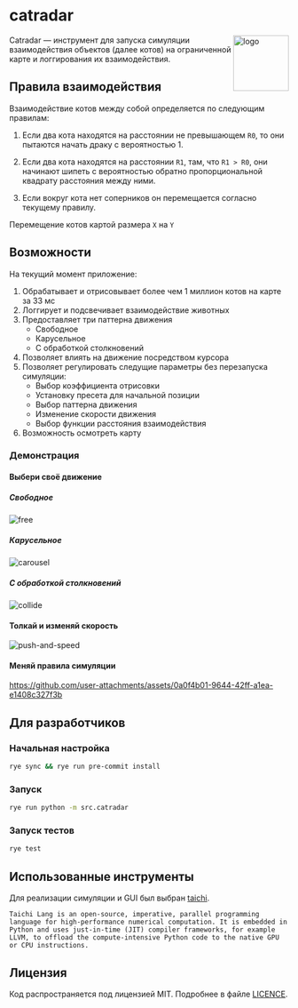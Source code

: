 # catradar
<img src=https://github.com/user-attachments/assets/8430ef08-1c38-43b6-b5d8-1d1980ac0bd2 alt="logo" width="100" align="right">

Catradar — инструмент для запуска симуляции взаимодействия объектов (далее котов) на ограниченной карте и логгирования их взаимодействия.

## Правила взаимодействия
Взаимодействие котов между собой определяется по следующим правилам:
1. Если два кота находятся на расстоянии не превышающем `R0`, то они пытаются начать драку с вероятностью 1.

2. Если два кота находятся на расстоянии `R1`, там, что `R1 > R0`, они начинают шипеть с вероятностью обратно пропорциональной квадрату расстояния между ними.

3. Если вокруг кота нет соперников он перемещается согласно текущему правилу.

Перемещение котов картой размера `X` на `Y`

## Возможности

На текущий момент приложение:
1. Обрабатывает и отрисовывает более чем 1 миллион котов на карте за 33 мс
2. Логгирует и подсвечивает взаимодействие животных
3. Предоставляет три паттерна движения
    - Свободное
    - Карусельное
    - С обработкой столкновений
4. Позволяет влиять на движение посредством курсора
5. Позволяет регулировать следущие параметры без перезапуска симуляции:
    - Выбор коэффициента отрисовки
    - Установку пресета для начальной позиции
    - Выбор паттерна движения
    - Изменение скорости движения
    - Выбор функции расстояния взаимодействия
6. Возможность осмотреть карту

### Демонстрация

#### Выбери своё движение
##### Свободное

![free](https://github.com/user-attachments/assets/7b9149fc-882d-4d1a-9edc-6534c3478c0c)

##### Карусельное


![carousel](https://github.com/user-attachments/assets/5808ea39-8bed-43f3-88db-2d352a3ffde9)

##### С обработкой столкновений

![collide](https://github.com/user-attachments/assets/d14b1c38-56dc-433d-9be3-554005dc9133)

#### Толкай и изменяй скорость

![push-and-speed](https://github.com/user-attachments/assets/11d9b564-c36e-4112-9504-ff273696dfe3)

#### Меняй правила симуляции

https://github.com/user-attachments/assets/0a0f4b01-9644-42ff-a1ea-e1408c327f3b


## Для разработчиков
### Начальная настройка
```bash
rye sync && rye run pre-commit install
```

### Запуск
```bash
rye run python -m src.catradar
```

### Запуск тестов
```bash
rye test
```

## Использованные инструменты

Для реализации симуляции и GUI был выбран [taichi](https://github.com/taichi-dev/taichi).
```quote
Taichi Lang is an open-source, imperative, parallel programming language for high-performance numerical computation. It is embedded in Python and uses just-in-time (JIT) compiler frameworks, for example LLVM, to offload the compute-intensive Python code to the native GPU or CPU instructions.
```

## Лицензия
Код распространяется под лицензией MIT. Подробнее в файле [LICENCE](./LICENCE).
